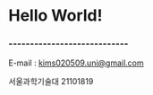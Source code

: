 # **Hello World!**




### **----------------------------**  

E-mail : kims020509.uni@gmail.com

서울과학기술대 21101819

